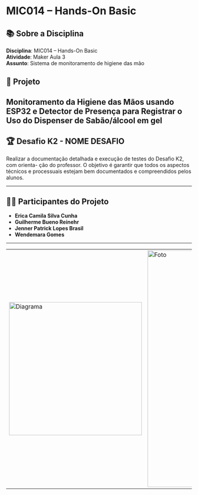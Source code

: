 # MIC014 – Hands-On Basic

## 📚 Sobre a Disciplina  
**Disciplina**: MIC014 – Hands-On Basic  
**Atividade**: Maker Aula 3  
**Assunto**: Sistema de monitoramento de higiene das mão

## 🚀 Projeto  
Monitoramento da Higiene das Mãos usando ESP32 e
Detector de Presença para Registrar o Uso do Dispenser de
Sabão/álcool em gel
---

## 🏆 Desafio K2 - NOME DESAFIO  
Realizar a documentação detalhada e execução de testes do Desafio K2, com orienta-
ção do professor. O objetivo é garantir que todos os aspectos técnicos e processuais estejam bem
documentados e compreendidos pelos alunos.

---

## 👩‍💻 Participantes do Projeto  
- **Erica Camila Silva Cunha**  
- **Guilherme Bueno Reinehr**  
- **Jenner Patrick Lopes Brasil**  
- **Wendemara Gomes**

---

|   |   |
|----------|----------|
| <img src="IMAGEM" alt="Diagrama" width="360">|<img src="IMAGEM" alt="Foto" width="640"> |





